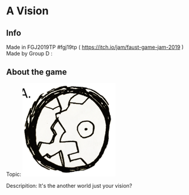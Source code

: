 # A Vision

## Info
Made in FGJ2019TP #fgj19tp
( https://itch.io/jam/faust-game-jam-2019 )
Made by Group D : 

## About the game
Topic:
<img src="/image/Topic.png" width="250" height="250"></img>

Descripition:
It's the another world just your vision?